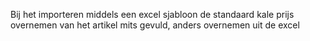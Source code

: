 Bij het importeren middels een excel sjabloon de standaard kale prijs overnemen van het artikel mits gevuld, anders overnemen uit de excel